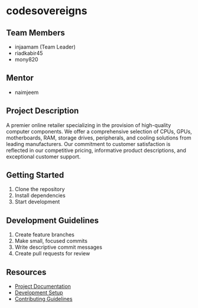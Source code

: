 # codesovereigns

## Team Members
- injaamam (Team Leader)
- riadkabir45
- mony820

## Mentor
- naimjeem

## Project Description
A premier online retailer specializing in the provision of high-quality computer components. We offer a comprehensive selection of CPUs, GPUs, motherboards, RAM, storage drives, peripherals, and cooling solutions from leading manufacturers. Our commitment to customer satisfaction is reflected in our competitive pricing, informative product descriptions, and exceptional customer support.

## Getting Started
1. Clone the repository
2. Install dependencies
3. Start development

## Development Guidelines
1. Create feature branches
2. Make small, focused commits
3. Write descriptive commit messages
4. Create pull requests for review

## Resources
- [Project Documentation](docs/)
- [Development Setup](docs/setup.md)
- [Contributing Guidelines](CONTRIBUTING.md)
